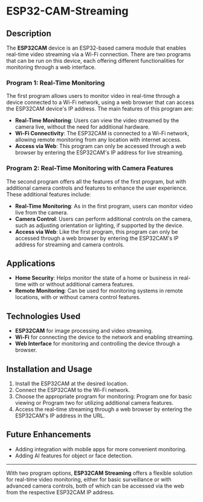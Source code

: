 # ESP32-CAM-Streaming

## Description
The **ESP32CAM** device is an ESP32-based camera module that enables real-time video streaming via a Wi-Fi connection. There are two programs that can be run on this device, each offering different functionalities for monitoring through a web interface.

### Program 1: Real-Time Monitoring
The first program allows users to monitor video in real-time through a device connected to a Wi-Fi network, using a web browser that can access the ESP32CAM device's IP address. The main features of this program are:

- **Real-Time Monitoring**: Users can view the video streamed by the camera live, without the need for additional hardware.
- **Wi-Fi Connectivity**: The ESP32CAM is connected to a Wi-Fi network, allowing remote monitoring from any location with internet access.
- **Access via Web**: This program can only be accessed through a web browser by entering the ESP32CAM's IP address for live streaming.

### Program 2: Real-Time Monitoring with Camera Features
The second program offers all the features of the first program, but with additional camera controls and features to enhance the user experience. These additional features include:

- **Real-Time Monitoring**: As in the first program, users can monitor video live from the camera.
- **Camera Control**: Users can perform additional controls on the camera, such as adjusting orientation or lighting, if supported by the device.
- **Access via Web**: Like the first program, this program can only be accessed through a web browser by entering the ESP32CAM's IP address for streaming and camera controls.

## Applications
- **Home Security**: Helps monitor the state of a home or business in real-time with or without additional camera features.
- **Remote Monitoring**: Can be used for monitoring systems in remote locations, with or without camera control features.

## Technologies Used
- **ESP32CAM** for image processing and video streaming.
- **Wi-Fi** for connecting the device to the network and enabling streaming.
- **Web Interface** for monitoring and controlling the device through a browser.

## Installation and Usage
1. Install the ESP32CAM at the desired location.
2. Connect the ESP32CAM to the Wi-Fi network.
3. Choose the appropriate program for monitoring: Program one for basic viewing or Program two for utilizing additional camera features.
4. Access the real-time streaming through a web browser by entering the ESP32CAM's IP address in the URL.

## Future Enhancements
- Adding integration with mobile apps for more convenient monitoring.
- Adding AI features for object or face detection.

---
With two program options, **ESP32CAM Streaming** offers a flexible solution for real-time video monitoring, either for basic surveillance or with advanced camera controls, both of which can be accessed via the web from the respective ESP32CAM IP address.

